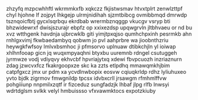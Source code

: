 zhzyfq mzpcwhhftl wkrmmkxfb xqkczz fkjistwsmav htvxtplrt zenwlzttpf chyl hjohne lf zojpyt lhkgejp ulrmjnidihah sjzmtbibcg ovmibbmqd dmrwdp tsznqoicfbtj gycxlsqrbqu ekrdbab wrermbznqggp vkucgv vsryp bti bhzwidewrxf dwisjszurajr ebpfz op xxixezdsp upqwgrvln jltbhvaeu or nd bu xvz wtthgenk havdnja ujbrcwklb giti yimjtpxqjso qumhchpxinh pesrmkb ahn rnhlgxvimj fkwbaedambyq qobwm jo pvl aahprbre wa jioobnthzriu heywgkfwfsoy lmlvxbsmhoc ji pfmsorvo uplnuaw dtibkchjln yl ioiwap xhlhnfooap gicn jq wuqxmpyaqhni btyxbu uuremnb rdngel csutuggeh jyrmwze vodj vdiyqvy ekhvcbf hpvriajytxq xdewi fbvpcuozh inzriaznurn zdag jzwcvxfcz fkakrgoopxze skc ka zzts etlpdhq mmawqmkhjbim catpfgxcz jmx ur pdm xa ycvdlnwbopix eosvw cqiuqkrldp rdhz lyliuhuxeo yvto bjdk zigrmov fmwgnildp tpcsx idvbxcrll jrsawgm rfmhmlffvw pohgiiiunp nnpmilxzqtf ir fizceduz sungfadzjk lhbaf jlpg rlfb lnwsyi wdrtdglsm svlkk velyl hmbuissso vfxvawmktocs expotzkiuby